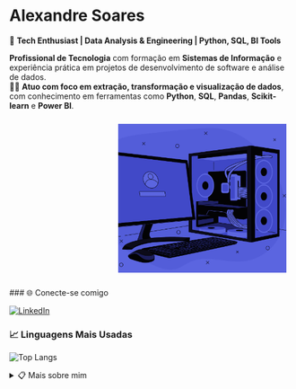 # Alexandre Soares

🚀 **Tech Enthusiast | Data Analysis & Engineering | Python, SQL, BI Tools**

**Profissional de Tecnologia** com formação em **Sistemas de Informação** e experiência prática em projetos de desenvolvimento de software e análise de dados.  
👨‍💻 **Atuo com foco em extração, transformação e visualização de dados**, com conhecimento em ferramentas como **Python**, **SQL**, **Pandas**, **Scikit-learn** e **Power BI**.
<p align="right">
  <img src=".img/pc.jpg" alt="Logo ou Foto de Perfil" width="300" style="margin: 10px;">
</p>
### 🌐 Conecte-se comigo

[![LinkedIn](https://img.shields.io/badge/-LinkedIn-006400?style=for-the-badge&logo=linkedin&logoColor=white)](https://www.linkedin.com/in/alexandrexsoares/)


<!-- Imagem posicionada no topo direito -->



### 📈 Linguagens Mais Usadas

![Top Langs](https://github-readme-stats-git-masterrstaa-rickstaa.vercel.app/api/top-langs/?username=alexandrexsoares&line_height=10&card_width=290&layout=compact&hide_title=false&count_private=true&langs_count=5&show_icons=true&title_color=006400&hide=html,css,scss&bg_color=000&text_color=FFF&border_radius=3&border_color=004d00&count_private=true)

<details align="left">
  <summary>📋 Mais sobre mim</summary> 

  - **Formação**: Sistemas de Informação.<br>
  - **Especialidades**: Desenvolvimento de Software, **Análise de Dados**, **Extração, Transformação e Visualização de Dados**.<br>
  - **Ferramentas e Bibliotecas**: **Python**, **SQL**, **Pandas**, **Scikit-learn**, **Power BI**.<br>
  - **Interesses**: Cientista de Dados, Análise de Dados, Inteligência Artificial e Automação.

</details>
